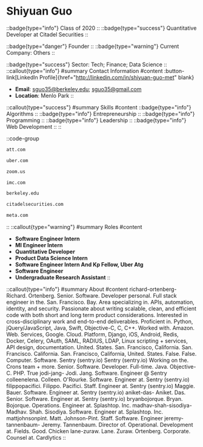 # Shiyuan Guo
::badge{type="info"}
Class of 2020
::
::badge{type="success"}
Quantitative Developer at Citadel Securities
::

::badge{type="danger"}
Founder
::
::badge{type="warning"}
Current Company: Others
::

::badge{type="success"}
Sector: Tech; Finance; Data Science
::
::callout{type="info"}
#summary
Contact Information
#content
:button-link[LinkedIn Profile]{href="http://linkedin.com/in/shiyuan-guo-met" blank}
- **Email**: sguo35@berkeley.edu; sguo35@gmail.com
- **Location**: Menlo Park
::

::callout{type="success"}
#summary
Skills
#content
::badge{type="info"}
Algorithms
::
::badge{type="info"}
Entrepreneurship
::
::badge{type="info"}
Programming
::
::badge{type="info"}
Leadership
::
::badge{type="info"}
Web Development
::
::

::code-group
```bash [AT&T]
att.com
```
```bash [Uber]
uber.com
```
```bash [Zoom Video Communications]
zoom.us
```
```bash [IMC Financial Markets]
imc.com
```
```bash [UC Berkeley]
berkeley.edu
```
```bash [Citadel Securities]
citadelsecurities.com
```
```bash [Meta]
meta.com
```
::
::callout{type="warning"}
#summary
Roles
#content
- **Software Engineer Intern**
- **Ml Engineer Intern**
- **Quantitative Developer**
- **Product Data Science Intern**
- **Software Engineer Intern And Kp Fellow, Uber Atg**
- **Software Engineer**
- **Undergraduate Research Assistant**
::

::callout{type="info"}
#summary
About
#content
richard-ortenberg- Richard. Ortenberg. Senior. Software. Developer personal. Full stack engineer in the. San. Francisco. Bay. Area specializing in. APIs, automation, identity, and security. Passionate about writing scalable, clean, and efficient code with both short and long term product considerations. Interested in cross-disciplinary work and end-to-end deliverables. Proficient in. Python, jQuery/JavaScript, Java, Swift, Objective-C, C, C++. Worked with. Amazon. Web. Services, Google. Cloud. Platform, Django, iOS, Android, Redis, Docker, Celery, OAuth, SAML, RADIUS, LDAP, Linux scripting + services, API design, documentation. United. States. San. Francisco, California. San. Francisco. California. San. Francisco, California, United. States. False. False. Computer. Software. Sentry (sentry.io) Sentry (sentry.io) Working on the. Crons team + more. Senior. Software. Developer. Full-time. Java. Objective-C. PHP. True jodi-jang- Jodi. Jang. Software. Engineer @ Sentry colleenelena. Colleen. O'Rourke. Software. Engineer at. Sentry (sentry.io) filippopacifici. Filippo. Pacifici. Staff. Engineer at. Sentry (sentry.io) Maggie. Bauer. Software. Engineer at. Sentry (sentry.io) aniket-das- Aniket. Das. Senior. Software. Engineer at. Sentry (sentry.io) bryanbojorque. Bryan. Bojorque. Operations. Engineer at. Splashtop. Inc. madhav-shah-sisodiya- Madhav. Shah. Sisodiya. Software. Engineer at. Splashtop. Inc. mattjohnsonpint. Matt. Johnson-Pint. Staff. Software. Engineer jeremy-tannenbaum- Jeremy. Tannenbaum. Director of. Operational. Development at. Fields. Good. Chicken lane-zuraw. Lane. Zuraw. Ortenberg. Corporate. Counsel at. Cardlytics
::

